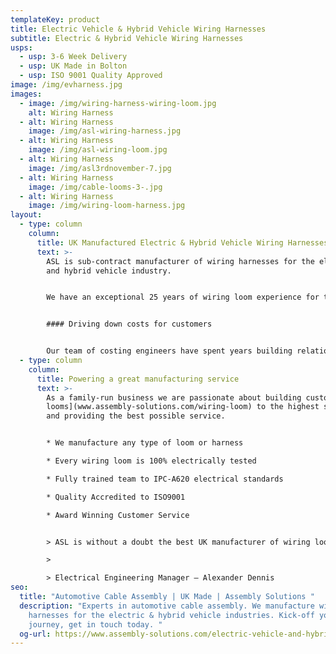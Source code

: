 ```yaml
---
templateKey: product
title: Electric Vehicle & Hybrid Vehicle Wiring Harnesses
subtitle: Electric & Hybrid Vehicle Wiring Harnesses
usps:
  - usp: 3-6 Week Delivery
  - usp: UK Made in Bolton
  - usp: ISO 9001 Quality Approved
image: /img/evharness.jpg
images:
  - image: /img/wiring-harness-wiring-loom.jpg
    alt: Wiring Harness
  - alt: Wiring Harness
    image: /img/asl-wiring-harness.jpg
  - alt: Wiring Harness
    image: /img/asl-wiring-loom.jpg
  - alt: Wiring Harness
    image: /img/asl3rdnovember-7.jpg
  - alt: Wiring Harness
    image: /img/cable-looms-3-.jpg
  - alt: Wiring Harness
    image: /img/wiring-loom-harness.jpg
layout:
  - type: column
    column:
      title: UK Manufactured Electric & Hybrid Vehicle Wiring Harnesses
      text: >-
        ASL is sub-contract manufacturer of wiring harnesses for the electric
        and hybrid vehicle industry.


        We have an exceptional 25 years of wiring loom experience for the Automotive Industry, and boast a high profile customer portfolio including Bus leading manufacturers; Alexander Dennis and Optare.


        #### Driving down costs for customers


        Our team of costing engineers have spent years building relationships with suppliers and working on [wiring harness](www.assembly-solutions.com/wiring-harness) production lines, so they know the whole process better than anyone. It is their routine to study batch cards, analyse where improvements can be made, where costs can be reduced and where processes can be more efficient. All of this analysis, experience and knowledge, is why ASL is so successful and now known as the preferred UK wiring harness supplier for most major manufacturers.
  - type: column
    column:
      title: Powering a great manufacturing service
      text: >-
        As a family-run business we are passionate about building custom [wiring
        looms](www.assembly-solutions.com/wiring-loom) to the highest standard
        and providing the best possible service. 


        * We manufacture any type of loom or harness

        * Every wiring loom is 100% electrically tested 

        * Fully trained team to IPC-A620 electrical standards

        * Quality Accredited to ISO9001

        * Award Winning Customer Service


        > ASL is without a doubt the best UK manufacturer of wiring looms and wiring harnesses. They have been our preferred supplier for 10 years because their quality and attention to detail is none other than excellent, and they deliver when they say they will - which is something my other suppliers don’t do! For us we find working with ASL extremely easy, they are always quick to respond and support us with fast turnaround deliveries when we have urgent demands.

        >

        > Electrical Engineering Manager – Alexander Dennis
seo:
  title: "Automotive Cable Assembly | UK Made | Assembly Solutions "
  description: "Experts in automotive cable assembly. We manufacture wiring
    harnesses for the electric & hybrid vehicle industries. Kick-off your
    journey, get in touch today. "
  og-url: https://www.assembly-solutions.com/electric-vehicle-and-hybrid-vehicle-wiring-harnesses
---
```

